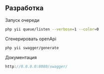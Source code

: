 ## Разработка

Запуск очереди
```bash
php yii queue/listen --verbose=1 --color=0
```

Сгенерировать openApi
```bash
php yii swagger/generate
```

Документация
```php
http://0.0.0.0:8080/swagger/
```